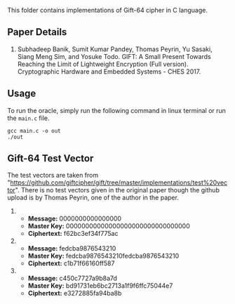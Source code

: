This folder contains implementations of Gift-64 cipher in C language.

## Paper Details
1. Subhadeep Banik, Sumit Kumar Pandey, Thomas Peyrin, Yu Sasaki, Siang Meng Sim, and Yosuke Todo.
GIFT: A Small Present Towards Reaching the Limit of Lightweight Encryption (Full version).
Cryptographic Hardware and Embedded Systems - CHES 2017.

## Usage
To run the oracle, simply run the following command in linux terminal or run the `main.c` file.
````
gcc main.c -o out
./out
````

## Gift-64 Test Vector
The test vectors are taken from "https://github.com/giftcipher/gift/tree/master/implementations/test%20vector".
There is no test vectors given in the original paper though the github upload is by Thomas Peyrin,
one of the author in the paper.

1.  - **Message:** 0000000000000000
    - **Master Key:** 00000000000000000000000000000000
    - **Ciphertext:** f62bc3ef34f775ac

2.  - **Message:** fedcba9876543210
    - **Master Key:** fedcba9876543210fedcba9876543210
    - **Ciphertext:** c1b71f66160ff587

3.  - **Message:** c450c7727a9b8a7d
    - **Master Key:** bd91731eb6bc2713a1f9f6ffc75044e7
    - **Ciphertext:** e3272885fa94ba8b

